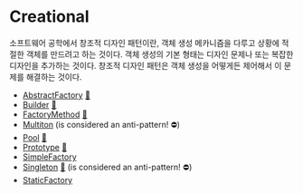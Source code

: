 # Creational

소프트웨어 공학에서 창조적 디자인 패턴이란, 객체 생성 메카니즘을 다루고 상황에 적절한 객체를 만드려고 하는 것이다. 객체 생성의 기본 형태는
디자인 문제나 또는 복잡한 디자인을 추가하는 것이다. 창조적 디자인 패턴은 객체 생성을 어떻게든 제어해서 이 문제를 해결하는 것이다.

* [AbstractFactory](AbstractFactory) [:notebook:](http://en.wikipedia.org/wiki/Abstract_factory_pattern)
* [Builder](Builder) [:notebook:](http://en.wikipedia.org/wiki/Builder_pattern)
* [FactoryMethod](FactoryMethod) [:notebook:](http://en.wikipedia.org/wiki/Factory_method_pattern)
* [Multiton](Multiton) (is considered an anti-pattern! :no_entry:)
* [Pool](Pool) [:notebook:](http://en.wikipedia.org/wiki/Object_pool_pattern)
* [Prototype](Prototype) [:notebook:](http://en.wikipedia.org/wiki/Prototype_pattern)
* [SimpleFactory](SimpleFactory)
* [Singleton](Singleton) [:notebook:](http://en.wikipedia.org/wiki/Singleton_pattern) (is considered an anti-pattern! :no_entry:)
* [StaticFactory](StaticFactory)
